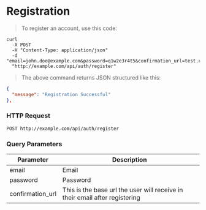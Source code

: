 # Registration

> To register an account, use this code:

```shell
curl 
  -X POST 
  -H "Content-Type: application/json"
  -d "email=john.doe@example.com&password=q1w2e3r4t5&confirmation_url=test.com" 
  "http://example.com/api/auth/register"
```

> The above command returns JSON structured like this:

```json
{
  "message": "Registration Successful"
},
```

### HTTP Request

`POST http://example.com/api/auth/register`

### Query Parameters

Parameter | Description
--------- | -----------
email | Email
password | Password
confirmation_url | This is the base url the user will receive in their email after registering
